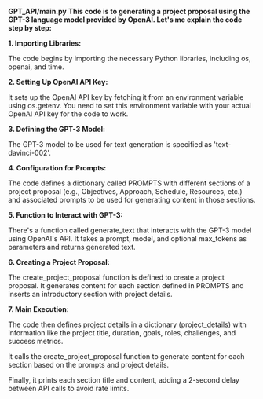 **GPT_API/main.py**
**This code is to generating a project proposal using the GPT-3 language model provided by OpenAI. Let's me explain the code step by step:**


**1. Importing Libraries:**

  The code begins by importing the necessary Python libraries, including os, openai, and time.

  
**2. Setting Up OpenAI API Key:**

  It sets up the OpenAI API key by fetching it from an environment variable using os.getenv. You need to set this environment variable with your actual OpenAI API key for the code to work.
  
  
**3. Defining the GPT-3 Model:**

  The GPT-3 model to be used for text generation is specified as 'text-davinci-002'.

  
**4. Configuration for Prompts:**

  The code defines a dictionary called PROMPTS with different sections of a project proposal (e.g., Objectives, Approach, Schedule, Resources, etc.) and associated prompts to be used for generating content in those sections.

  
**5. Function to Interact with GPT-3:**

  There's a function called generate_text that interacts with the GPT-3 model using OpenAI's API. It takes a prompt, model, and optional max_tokens as parameters and returns generated text.
  
  
**6. Creating a Project Proposal:**

  The create_project_proposal function is defined to create a project proposal. It generates content for each section defined in PROMPTS and inserts an introductory section with project details.
  
  
**7. Main Execution:**

  The code then defines project details in a dictionary (project_details) with information like the project title, duration, goals, roles, challenges, and success metrics.
  
  It calls the create_project_proposal function to generate content for each section based on the prompts and project details.
  
  Finally, it prints each section title and content, adding a 2-second delay between API calls to avoid rate limits.
